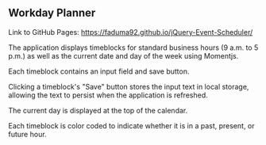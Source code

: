 ## Workday Planner 

Link to GitHub Pages: https://faduma92.github.io/jQuery-Event-Scheduler/

The application displays timeblocks for standard business hours (9 a.m. to 5 p.m.) as well as the current date and day of the week using Momentjs.


Each timeblock contains an input field and save button.


Clicking a timeblock's "Save" button stores the input text in local storage, allowing the text to persist when the application is refreshed.


The current day is displayed at the top of the calendar.


Each timeblock is color coded to indicate whether it is in a past, present, or future hour.
